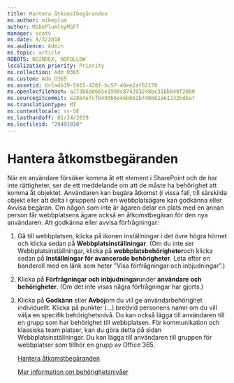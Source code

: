```yaml
---
title: Hantera åtkomstbegäranden
ms.author: mikeplum
author: MikePlumleyMSFT
manager: scotv
ms.date: 8/3/2018
ms.audience: Admin
ms.topic: article
ROBOTS: NOINDEX, NOFOLLOW
localization_priority: Priority
ms.collection: Adm_O365
ms.custom: Adm_O365
ms.assetid: 6c1a4b19-5915-428f-bc57-40ee2af62178
ms.openlocfilehash: a273b6dd665e1998c874203248bc31bbb40f20b0
ms.sourcegitcommit: e2864efcfb493b6e46b662b746661a61232bdba7
ms.translationtype: MT
ms.contentlocale: sv-SE
ms.lasthandoff: 01/24/2019
ms.locfileid: "29491810"
---
```

# <a name="manage-access-requests"></a>Hantera åtkomstbegäranden

När en användare försöker komma åt ett element i SharePoint och de har inte rättigheter, ser de ett meddelande om att de måste ha behörighet att komma åt objektet. Användaren kan begära åtkomst (i vissa fall, till särskilda objekt eller att delta i gruppen) och en webbplatsägare kan godkänna eller Avvisa begäran. Om någon som inte är ägaren delar en plats med en annan person får webbplatsens ägare också en åtkomstbegäran för den nya användaren. Att godkänna eller avvisa förfrågningar:
  
1. Gå till webbplatsen, klicka på ikonen inställningar i det övre högra hörnet och klicka sedan på **Webbplatsinställningar**. (Om du inte ser Webbplatsinställningar, klicka på **webbplatsbehörigheter**och klicka sedan på **Inställningar för avancerade behörigheter**. Leta efter en banderoll med en länk som heter ”Visa förfrågningar och inbjudningar”.)
    
2. Klicka på **Förfrågningar och inbjudningar**under **användare och behörigheter**. (Om det inte visas några förfrågningar har gjorts.)
    
3. Klicka på **Godkänn** eller **Avböj**om du vill ge användarbehörighet individuellt. Klicka på punkter (...) bredvid personens namn om du vill välja en specifik behörighetsnivå. Du kan också lägga till användaren till en grupp som har behörighet till webbplatsen. För kommunikation och klassiska team platser, kan du göra detta på sidan Webbplatsinställningar. Du kan lägga till användaren till gruppen för webbplatser som tillhör en grupp av Office 365.
    
    [Hantera åtkomstbegäranden](https://go.microsoft.com/fwlink/?linkid=2008747)
    
    [Mer information om behörighetsnivåer](https://go.microsoft.com/fwlink/?linkid=867071)
    

